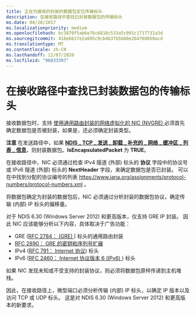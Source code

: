 ```yaml
---
title: 正在为接收的封装的数据包定位传输标头
description: 在接收路径中查找已封装数据包的传输标头
ms.date: 04/20/2017
ms.localizationpriority: medium
ms.openlocfilehash: bc3870f5ab6e76c6818c533a5c991c1717731a3d
ms.sourcegitcommit: 418e6617e2a695c9cb4b37b5b60e264760858acd
ms.translationtype: MT
ms.contentlocale: zh-CN
ms.lasthandoff: 12/07/2020
ms.locfileid: "96833397"
---
```

# <a name="locating-the-transport-header-for-encapsulated-packets-in-the-receive-path"></a>在接收路径中查找已封装数据包的传输标头

接收数据包时，支持 [使用通用路由封装的网络虚拟化的 NIC (NVGRE) ](network-virtualization-using-generic-routing-encapsulation--nvgre--task-offload.md) 必须首先确定数据包是否被封装，如果是，还必须确定封装类型。

**注意**  在发送路径中，如果 [**NDIS \_ TCP \_ 发送 \_ 卸载 \_ 补充的 \_ 网络 \_ 缓冲区 \_ 列表 \_ 信息**](/windows-hardware/drivers/ddi/ndis/ns-ndis-_ndis_tcp_send_offloads_supplemental_net_buffer_list_info)，则封装数据包。**IsEncapsulatedPacket** 为 **TRUE**。
 

在接收路径中，NIC 必须通过检查 IPv4 隧道 (外部) 标头的 **协议** 字段中的协议号或 IPv6 隧道 (外部) 标头的 **NextHeader** 字段，来确定数据包是否已封装。 可以在中找到分配的协议编号的列表 <https://www.iana.org/assignments/protocol-numbers/protocol-numbers.xml> 。

将数据包确定为封装的数据包后，NIC 必须通过分析封装的数据包协议，确定传输 (内部) IP 标头的偏移量。

对于 NDIS 6.30 (Windows Server 2012) 和更高版本，仅支持 GRE IP 封装。 因此 NIC 应该能够分析以下内容，具体取决于广告功能：

-   GRE ([RFC 2784： (GRE) ](https://tools.ietf.org/html/rfc2784)) 标头的通用路由封装
-   [RFC 2890： GRE 的密钥和序列号扩展](https://tools.ietf.org/html/rfc2890)
-   IPv4 ([RFC 791： Internet 协议](https://tools.ietf.org/html/rfc791)) 标头
-   IPv6 ([RFC 2460： Internet 协议版本 6 (IPv6) ](https://tools.ietf.org/html/rfc2460)) 标头

如果 NIC 发现未知或不受支持的封装协议，则必须将数据包原样传递到主机堆栈。

因此，在接收路径上，微型端口必须分析传输 (内部) IP 标头，以确定 IP 版本以及访问 TCP 或 UDP 标头。 这是对 NDIS 6.30 (Windows Server 2012) 和更高版本的新要求。

 

